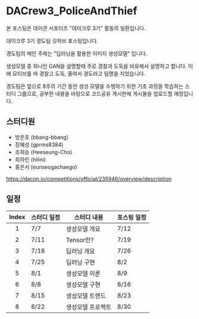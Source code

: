 # DACrew3_PoliceAndThief

본 포스팅은 데이콘 서포터즈 "데이크루 3기" 활동의 일환입니다.


데이크루 3기 경도팀 깃허브 포스팅입니다.

경도팀의 메인 주제는 "딥러닝을 활용한 이미지 생성모델" 입니다.

생성모델 중 하나인 GAN을 설명할때 주로 경찰과 도둑을 비유해서 설명하고 합니다. 이에 모티브를 따 경찰고 도둑, 줄여서 경도라고 팀명을 지었습니다.

경도팀은 앞으로 8주의 기간 동안 생성 모델을 수행하기 위한 기초 과정을 학습하는 스터디 그룹으로, 공부한 내용을 바탕으로 코드공유 게시판에 게시물을 업로드할 예정입니다.

## 스터디원

- 방은호 (bbang-bbang)
- 장혜성 (gprms8384)
- 조희승 (Heeseung-Cho)
- 최하린 (hilini)
- 홍은서 (eunseogachaego)

https://dacon.io/competitions/official/235946/overview/description

## 일정
|Index|스터디 일정|스터디 내용|포스팅 일정|  
|:-----:|----|-------|-------|
|1| 7/7 | 생성모델 개요 | 7/12 | 
|2| 7/11 | Tensor란? | 7/19 |
|3| 7/18 | 딥러닝 개요 | 7/26 |
|4| 7/25 | 딥러닝 구현 | 8/2 |
|5| 8/1 | 생성모델 이론 | 8/9 |
|6| 8/8 | 생성모델 구현 | 8/16 |
|7| 8/15 | 생성모델 트랜드 | 8/23 |
|8| 8/22 | 생성모델 프로젝트 | 8/30 |
